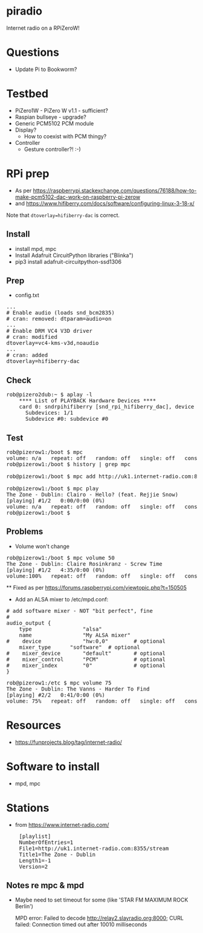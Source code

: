 # piradio
Internet radio on a RPiZeroW!


# Questions
 * Update Pi to Bookworm?


# Testbed
* PiZero1W - PiZero W v1.1 - sufficient?
* Raspian bullseye - upgrade?
* Generic PCM5102 PCM module
* Display?
  * How to coexist with PCM thingy?
* Controller
  * Gesture controller?! :-)


# RPi prep
 * As per https://raspberrypi.stackexchange.com/questions/76188/how-to-make-pcm5102-dac-work-on-raspberry-pi-zerow
 * and https://www.hifiberry.com/docs/software/configuring-linux-3-18-x/

 Note that `dtoverlay=hifiberry-dac` is correct.

## Install
* install mpd, mpc
* Install Adafruit CircuitPython libraries ("Blinka")
* pip3 install adafruit-circuitpython-ssd1306

## Prep
* config.txt
<pre>
...
# Enable audio (loads snd_bcm2835)
# cran: removed: dtparam=audio=on
...
# Enable DRM VC4 V3D driver
# cran: modified
dtoverlay=vc4-kms-v3d,noaudio
...
# cran: added
dtoverlay=hifiberry-dac
</pre>

## Check
<pre>rob@pizero2dub:~ $ aplay -l
	**** List of PLAYBACK Hardware Devices ****
	card 0: sndrpihifiberry [snd_rpi_hifiberry_dac], device 0: HifiBerry DAC HiFi pcm5102a-hifi-0 [HifiBerry DAC HiFi pcm5102a-hifi-0]
	  Subdevices: 1/1
	  Subdevice #0: subdevice #0
</pre>	

## Test
<pre>rob@pizerow1:/boot $ mpc
volume: n/a   repeat: off   random: off   single: off   consume: off
rob@pizerow1:/boot $ history | grep mpc

rob@pizerow1:/boot $ mpc add http://uk1.internet-radio.com:8355/stream

rob@pizerow1:/boot $ mpc play
The Zone - Dublin: Clairo - Hello? (feat. Rejjie Snow)
[playing] #1/2   0:00/0:00 (0%)
volume: n/a   repeat: off   random: off   single: off   consume: off
rob@pizerow1:/boot $ 
</pre>

## Problems
* Volume won't change
<pre>
rob@pizerow1:/boot $ mpc volume 50
The Zone - Dublin: Claire Rosinkranz - Screw Time
[playing] #1/2   4:35/0:00 (0%)
volume:100%   repeat: off   random: off   single: off   consume: off
</pre>

** Fixed as per https://forums.raspberrypi.com/viewtopic.php?t=150505
* Add an ALSA mixer to /etc/mpd.conf:
<pre>
# add software mixer - NOT "bit perfect", fine
#
audio_output {
    type                "alsa"
    name                "My ALSA mixer"
#    device             "hw:0,0"        # optional
    mixer_type      "software"  # optional
#    mixer_device       "default"       # optional
#    mixer_control      "PCM"           # optional
#    mixer_index        "0"             # optional
}
</pre>
<pre>
rob@pizerow1:/etc $ mpc volume 75
The Zone - Dublin: The Vanns - Harder To Find
[playing] #2/2   0:41/0:00 (0%)
volume: 75%   repeat: off   random: off   single: off   consume: off
</pre>




 # Resources
  * https://funprojects.blog/tag/internet-radio/


# Software to install
* mpd, mpc


# Stations
 * from https://www.internet-radio.com/
<pre>
    [playlist]
    NumberOfEntries=1
    File1=http://uk1.internet-radio.com:8355/stream
    Title1=The Zone - Dublin
    Length1=-1
    Version=2
</pre>

## Notes re mpc & mpd

* Maybe need to set timeout for some (like 'STAR FM MAXIMUM ROCK Berlin')

  MPD error: Failed to decode http://relay2.slayradio.org:8000; CURL failed: Connection timed out after 10010 milliseconds
